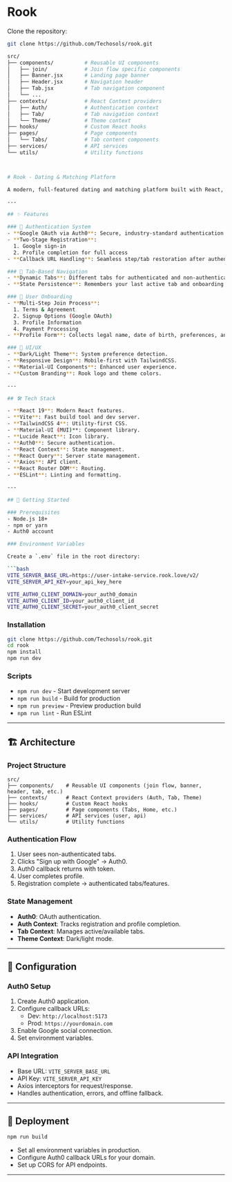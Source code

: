 # Rook

Clone the repository:

```bash
git clone https://github.com/Techosols/rook.git

src/
├── components/          # Reusable UI components
│   ├── join/            # Join flow specific components
│   ├── Banner.jsx       # Landing page banner
│   ├── Header.jsx       # Navigation header
│   ├── Tab.jsx          # Tab navigation component
│   └── ...
├── contexts/            # React Context providers
│   ├── Auth/            # Authentication context
│   ├── Tab/             # Tab navigation context
│   └── Theme/           # Theme context
├── hooks/               # Custom React hooks
├── pages/               # Page components
│   └── Tabs/            # Tab content components
├── services/            # API services
└── utils/               # Utility functions



# Rook - Dating & Matching Platform

A modern, full-featured dating and matching platform built with React, Vite, and Auth0. Rook offers a secure, multi-step onboarding process, dynamic tab-based navigation, and a beautiful, responsive UI.

---

## ✨ Features

### 🔐 Authentication System
- **Google OAuth via Auth0**: Secure, industry-standard authentication.
- **Two-Stage Registration**: 
  1. Google sign-in
  2. Profile completion for full access
- **Callback URL Handling**: Seamless step/tab restoration after authentication.

### 📱 Tab-Based Navigation
- **Dynamic Tabs**: Different tabs for authenticated and non-authenticated users.
- **State Persistence**: Remembers your last active tab and onboarding step.

### 👤 User Onboarding
- **Multi-Step Join Process**:
  1. Terms & Agreement
  2. Signup Options (Google OAuth)
  3. Profile Information
  4. Payment Processing
- **Profile Form**: Collects legal name, date of birth, preferences, and matching criteria.

### 🎨 UI/UX
- **Dark/Light Theme**: System preference detection.
- **Responsive Design**: Mobile-first with TailwindCSS.
- **Material-UI Components**: Enhanced user experience.
- **Custom Branding**: Rook logo and theme colors.

---

## 🛠️ Tech Stack

- **React 19**: Modern React features.
- **Vite**: Fast build tool and dev server.
- **TailwindCSS 4**: Utility-first CSS.
- **Material-UI (MUI)**: Component library.
- **Lucide React**: Icon library.
- **Auth0**: Secure authentication.
- **React Context**: State management.
- **React Query**: Server state management.
- **Axios**: API client.
- **React Router DOM**: Routing.
- **ESLint**: Linting and formatting.

---

## 🚀 Getting Started

### Prerequisites
- Node.js 18+
- npm or yarn
- Auth0 account

### Environment Variables

Create a `.env` file in the root directory:

```bash
VITE_SERVER_BASE_URL=https://user-intake-service.rook.love/v2/
VITE_SERVER_API_KEY=your_api_key_here

VITE_AUTH0_CLIENT_DOMAIN=your_auth0_domain
VITE_AUTH0_CLIENT_ID=your_auth0_client_id
VITE_AUTH0_CLIENT_SECRET=your_auth0_client_secret
```

### Installation

```bash
git clone https://github.com/Techosols/rook.git
cd rook
npm install
npm run dev
```

### Scripts

- `npm run dev` - Start development server
- `npm run build` - Build for production
- `npm run preview` - Preview production build
- `npm run lint` - Run ESLint

---

## 🏗️ Architecture

### Project Structure

```
src/
├── components/    # Reusable UI components (join flow, banner, header, tab, etc.)
├── contexts/      # React Context providers (Auth, Tab, Theme)
├── hooks/         # Custom React hooks
├── pages/         # Page components (Tabs, Home, etc.)
├── services/      # API services (user, api)
└── utils/         # Utility functions
```

### Authentication Flow

1. User sees non-authenticated tabs.
2. Clicks "Sign up with Google" → Auth0.
3. Auth0 callback returns with token.
4. User completes profile.
5. Registration complete → authenticated tabs/features.

### State Management

- **Auth0**: OAuth authentication.
- **Auth Context**: Tracks registration and profile completion.
- **Tab Context**: Manages active/available tabs.
- **Theme Context**: Dark/light mode.

---

## 🔧 Configuration

### Auth0 Setup

1. Create Auth0 application.
2. Configure callback URLs:
   - Dev: `http://localhost:5173`
   - Prod: `https://yourdomain.com`
3. Enable Google social connection.
4. Set environment variables.

### API Integration

- Base URL: `VITE_SERVER_BASE_URL`
- API Key: `VITE_SERVER_API_KEY`
- Axios interceptors for request/response.
- Handles authentication, errors, and offline fallback.

---

## 🚢 Deployment

```bash
npm run build
```

- Set all environment variables in production.
- Configure Auth0 callback URLs for your domain.
- Set up CORS for API endpoints.

---


